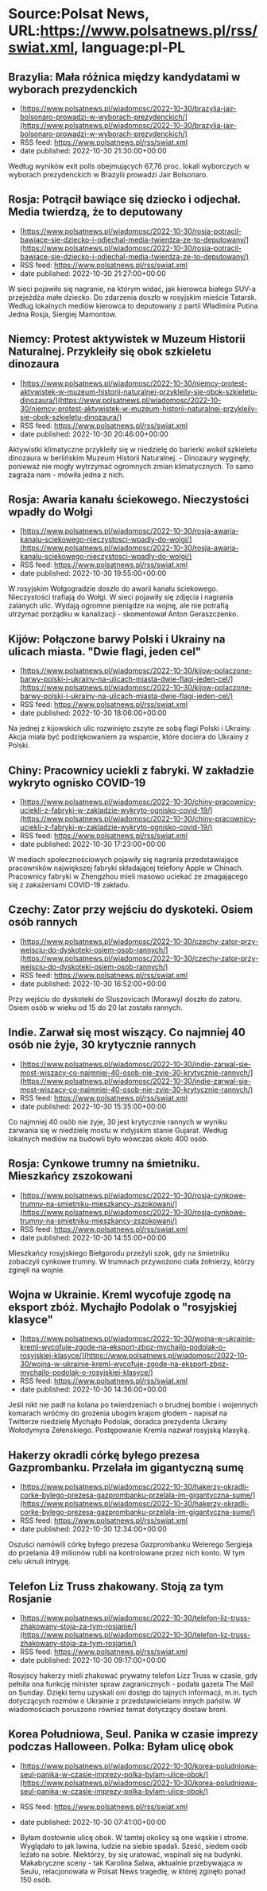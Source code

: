 # Source:Polsat News, URL:https://www.polsatnews.pl/rss/swiat.xml, language:pl-PL

## Brazylia: Mała różnica między kandydatami w wyborach prezydenckich
 - [https://www.polsatnews.pl/wiadomosc/2022-10-30/brazylia-jair-bolsonaro-prowadzi-w-wyborach-prezydenckich/](https://www.polsatnews.pl/wiadomosc/2022-10-30/brazylia-jair-bolsonaro-prowadzi-w-wyborach-prezydenckich/)
 - RSS feed: https://www.polsatnews.pl/rss/swiat.xml
 - date published: 2022-10-30 21:30:00+00:00

Według wyników exit polls obejmujących 67,76 proc. lokali wyborczych w wyborach prezydenckich w Brazylii prowadzi Jair Bolsonaro.

## Rosja: Potrącił bawiące się dziecko i odjechał. Media twierdzą, że to deputowany
 - [https://www.polsatnews.pl/wiadomosc/2022-10-30/rosja-potracil-bawiace-sie-dziecko-i-odjechal-media-twierdza-ze-to-deputowany/](https://www.polsatnews.pl/wiadomosc/2022-10-30/rosja-potracil-bawiace-sie-dziecko-i-odjechal-media-twierdza-ze-to-deputowany/)
 - RSS feed: https://www.polsatnews.pl/rss/swiat.xml
 - date published: 2022-10-30 21:27:00+00:00

W sieci pojawiło się nagranie, na którym widać, jak kierowca białego SUV-a przejeżdża małe dziecko. Do zdarzenia doszło w rosyjskim mieście Tatarsk. Według lokalnych mediów kierowca to deputowany z partii Władimira Putina Jedna Rosja, Siergiej Mamontow.

## Niemcy: Protest aktywistek w Muzeum Historii Naturalnej. Przykleiły się obok szkieletu dinozaura
 - [https://www.polsatnews.pl/wiadomosc/2022-10-30/niemcy-protest-aktywistek-w-muzeum-historii-naturalnej-przykleily-sie-obok-szkieletu-dinozaura/](https://www.polsatnews.pl/wiadomosc/2022-10-30/niemcy-protest-aktywistek-w-muzeum-historii-naturalnej-przykleily-sie-obok-szkieletu-dinozaura/)
 - RSS feed: https://www.polsatnews.pl/rss/swiat.xml
 - date published: 2022-10-30 20:46:00+00:00

Aktywistki klimatyczne przykleiły się w niedzielę do barierki wokół szkieletu dinozaura w berlińskim Muzeum Historii Naturalnej. - Dinozaury wyginęły, ponieważ nie mogły wytrzymać ogromnych zmian klimatycznych. To samo zagraża nam - mówiła jedna z nich.

## Rosja: Awaria kanału ściekowego. Nieczystości wpadły do Wołgi
 - [https://www.polsatnews.pl/wiadomosc/2022-10-30/rosja-awaria-kanalu-sciekowego-nieczystosci-wpadly-do-wolgi/](https://www.polsatnews.pl/wiadomosc/2022-10-30/rosja-awaria-kanalu-sciekowego-nieczystosci-wpadly-do-wolgi/)
 - RSS feed: https://www.polsatnews.pl/rss/swiat.xml
 - date published: 2022-10-30 19:55:00+00:00

W rosyjskim Wołgogradzie doszło do awarii kanału ściekowego. Nieczystości trafiają do Wołgi. W sieci pojawiły się zdjęcia i nagrania zalanych ulic. Wydają ogromne pieniądze na wojnę, ale nie potrafią utrzymać porządku w kanalizacji - skomentował Anton Geraszczenko.

## Kijów: Połączone barwy Polski i Ukrainy na ulicach miasta. "Dwie flagi, jeden cel"
 - [https://www.polsatnews.pl/wiadomosc/2022-10-30/kijow-polaczone-barwy-polski-i-ukrainy-na-ulicach-miasta-dwie-flagi-jeden-cel/](https://www.polsatnews.pl/wiadomosc/2022-10-30/kijow-polaczone-barwy-polski-i-ukrainy-na-ulicach-miasta-dwie-flagi-jeden-cel/)
 - RSS feed: https://www.polsatnews.pl/rss/swiat.xml
 - date published: 2022-10-30 18:06:00+00:00

Na jednej z kijowskich ulic rozwinięto zszyte ze sobą flagi Polski i Ukrainy. Akcja miała być podziękowaniem za wsparcie, które dociera do Ukrainy z Polski.

## Chiny: Pracownicy uciekli z fabryki. W zakładzie wykryto ognisko COVID-19
 - [https://www.polsatnews.pl/wiadomosc/2022-10-30/chiny-pracownicy-uciekli-z-fabryki-w-zakladzie-wykryto-ognisko-covid-19/](https://www.polsatnews.pl/wiadomosc/2022-10-30/chiny-pracownicy-uciekli-z-fabryki-w-zakladzie-wykryto-ognisko-covid-19/)
 - RSS feed: https://www.polsatnews.pl/rss/swiat.xml
 - date published: 2022-10-30 17:23:00+00:00

W mediach społecznościowych pojawiły się nagrania przedstawiające pracowników największej fabryki składającej telefony Apple w Chinach. Pracownicy fabryki w Zhengzhou mieli masowo uciekać ze zmagającego się z zakażeniami COVID-19 zakładu.

## Czechy: Zator przy wejściu do dyskoteki. Osiem osób rannych
 - [https://www.polsatnews.pl/wiadomosc/2022-10-30/czechy-zator-przy-wejsciu-do-dyskoteki-osiem-osob-rannych/](https://www.polsatnews.pl/wiadomosc/2022-10-30/czechy-zator-przy-wejsciu-do-dyskoteki-osiem-osob-rannych/)
 - RSS feed: https://www.polsatnews.pl/rss/swiat.xml
 - date published: 2022-10-30 16:52:00+00:00

Przy wejściu do dyskoteki do Sluszovicach (Morawy) doszło do zatoru. Osiem osób w wieku od 15 do 20 lat zostało rannych.

## Indie. Zarwał się most wiszący. Co najmniej 40 osób nie żyje, 30 krytycznie rannych
 - [https://www.polsatnews.pl/wiadomosc/2022-10-30/indie-zarwal-sie-most-wiszacy-co-najmniej-40-osob-nie-zyje-30-krytycznie-rannych/](https://www.polsatnews.pl/wiadomosc/2022-10-30/indie-zarwal-sie-most-wiszacy-co-najmniej-40-osob-nie-zyje-30-krytycznie-rannych/)
 - RSS feed: https://www.polsatnews.pl/rss/swiat.xml
 - date published: 2022-10-30 15:35:00+00:00

Co najmniej 40 osób nie żyje, 30 jest krytycznie rannych w wyniku zarwania się w niedzielę mostu w indyjskim stanie Gujarat. Według lokalnych mediów na budowli było wówczas około 400 osób.

## Rosja: Cynkowe trumny na śmietniku. Mieszkańcy zszokowani
 - [https://www.polsatnews.pl/wiadomosc/2022-10-30/rosja-cynkowe-trumny-na-smietniku-mieszkancy-zszokowani/](https://www.polsatnews.pl/wiadomosc/2022-10-30/rosja-cynkowe-trumny-na-smietniku-mieszkancy-zszokowani/)
 - RSS feed: https://www.polsatnews.pl/rss/swiat.xml
 - date published: 2022-10-30 14:55:00+00:00

Mieszkańcy rosyjskiego Biełgorodu przeżyli szok, gdy na śmietniku zobaczyli cynkowe trumny. W trumnach przywożono ciała żołnierzy, którzy zginęli na wojnie.

## Wojna w Ukrainie. Kreml wycofuje zgodę na eksport zbóż. Mychajło Podolak o "rosyjskiej klasyce"
 - [https://www.polsatnews.pl/wiadomosc/2022-10-30/wojna-w-ukrainie-kreml-wycofuje-zgode-na-eksport-zboz-mychajlo-podolak-o-rosyjskiej-klasyce/](https://www.polsatnews.pl/wiadomosc/2022-10-30/wojna-w-ukrainie-kreml-wycofuje-zgode-na-eksport-zboz-mychajlo-podolak-o-rosyjskiej-klasyce/)
 - RSS feed: https://www.polsatnews.pl/rss/swiat.xml
 - date published: 2022-10-30 14:36:00+00:00

Jeśli nikt nie padł na kolana po twierdzeniach o brudnej bombie i wojennych komarach wróćmy do grożenia ubogim krajom głodem - napisał na Twitterze niedzielę Mychajło Podolak, doradca prezydenta Ukrainy Wołodymyra Zełenskiego. Postępowanie Kremla nazwał rosyjską klasyką.

## Hakerzy okradli córkę byłego prezesa Gazprombanku. Przelała im gigantyczną sumę
 - [https://www.polsatnews.pl/wiadomosc/2022-10-30/hakerzy-okradli-corke-bylego-prezesa-gazprombanku-przelala-im-gigantyczna-sume/](https://www.polsatnews.pl/wiadomosc/2022-10-30/hakerzy-okradli-corke-bylego-prezesa-gazprombanku-przelala-im-gigantyczna-sume/)
 - RSS feed: https://www.polsatnews.pl/rss/swiat.xml
 - date published: 2022-10-30 12:34:00+00:00

Oszuści namówili córkę byłego prezesa Gazprombanku Welerego Sergieja do przelania 49 milionów rubli na kontrolowane przez nich konto. W tym celu uknuli intrygę.

## Telefon Liz Truss zhakowany. Stoją za tym Rosjanie
 - [https://www.polsatnews.pl/wiadomosc/2022-10-30/telefon-liz-truss-zhakowany-stoja-za-tym-rosjanie/](https://www.polsatnews.pl/wiadomosc/2022-10-30/telefon-liz-truss-zhakowany-stoja-za-tym-rosjanie/)
 - RSS feed: https://www.polsatnews.pl/rss/swiat.xml
 - date published: 2022-10-30 09:17:00+00:00

Rosyjscy hakerzy mieli zhakować prywatny telefon Lizz Truss w czasie, gdy pełniła ona funkcję minister spraw zagranicznych - podała gazeta The Mail on Sunday. Dzięki temu uzyskali oni dostęp do tajnych informacji, m.in. tych dotyczących rozmów o Ukrainie z przedstawicielami innych państw. W wiadomościach poruszono również temat dotyczący dostaw broni.

## Korea Południowa, Seul. Panika w czasie imprezy podczas Halloween. Polka: Byłam ulicę obok
 - [https://www.polsatnews.pl/wiadomosc/2022-10-30/korea-poludniowa-seul-panika-w-czasie-imprezy-polka-bylam-ulice-obok/](https://www.polsatnews.pl/wiadomosc/2022-10-30/korea-poludniowa-seul-panika-w-czasie-imprezy-polka-bylam-ulice-obok/)
 - RSS feed: https://www.polsatnews.pl/rss/swiat.xml
 - date published: 2022-10-30 07:41:00+00:00

- Byłam dosłownie ulicę obok. W tamtej okolicy są one wąskie i strome. Wyglądało to jak lawina, ludzie na siebie spadali. Sześć, siedem osób leżało na sobie. Niektórzy, by się uratować, wspinali się na budynki. Makabryczne sceny - tak Karolina Salwa, aktualnie przebywająca w Seulu, relacjonowała w Polsat News tragedię, w której zginęło ponad 150 osób.

